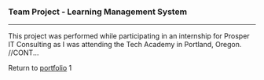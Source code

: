 ### Team Project - Learning Management System
***

This project was performed while participating in an internship for Prosper IT Consulting as I was attending the Tech Academy in Portland, Oregon.  //CONT...

Return to [portfolio](../../../)
1













































































































































































































































































































































































































































































































































































































































































































































































































































































































































































































































































































































 










